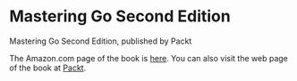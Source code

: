 # Mastering Go Second Edition
Mastering Go Second Edition, published by Packt


The Amazon.com page of the book is [here](https://www.amazon.com/Mastering-production-applications-concurrency-structures/dp/1838559337/).
You can also visit the web page of the book at [Packt](https://www.packtpub.com/programming/mastering-go-second-edition).
